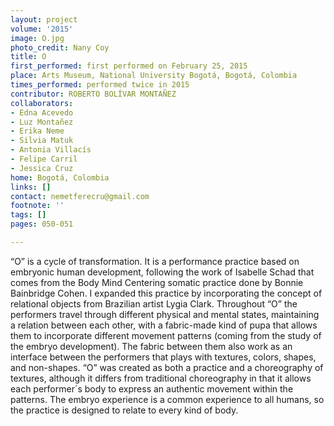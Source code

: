 ```yaml
---
layout: project
volume: '2015'
image: O.jpg
photo_credit: Nany Coy
title: O
first_performed: first performed on February 25, 2015
place: Arts Museum, National University Bogotá, Bogotá, Colombia
times_performed: performed twice in 2015
contributor: ROBERTO BOLÍVAR MONTAÑEZ
collaborators:
- Edna Acevedo
- Luz Montañez
- Erika Neme
- Silvia Matuk
- Antonia Villacís
- Felipe Carril
- Jessica Cruz
home: Bogotá, Colombia
links: []
contact: nemetferecru@gmail.com
footnote: ''
tags: []
pages: 050-051

---
```


“O” is a cycle of transformation. It is a performance practice based on embryonic human development, following the work of Isabelle Schad that comes from the Body Mind Centering somatic practice done by Bonnie Bainbridge Cohen. I expanded this practice by incorporating the concept of relational objects from Brazilian artist Lygia Clark. Throughout “O” the performers travel through different physical and mental states, maintaining a relation between each other, with a fabric-made kind of pupa that allows them to incorporate different movement patterns (coming from the study of the embryo development). The fabric between them also work as an interface between the performers that plays with textures, colors, shapes, and non-shapes. “O” was created as both a practice and a choreography of textures, although it differs from traditional choreography in that it allows each performer´s body to express an authentic movement within the patterns. The embryo experience is a common experience to all humans, so the practice is designed to relate to every kind of body.
